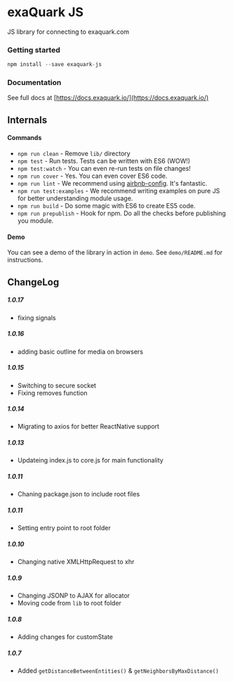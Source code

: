 # exaQuark JS

JS library for connecting to exaquark.com

### Getting started

```javascript
npm install --save exaquark-js
```

### Documentation

See full docs at [https://docs.exaquark.io/](https://docs.exaquark.io/)



## Internals

#### Commands

- `npm run clean` - Remove `lib/` directory
- `npm test` - Run tests. Tests can be written with ES6 (WOW!)
- `npm test:watch` - You can even re-run tests on file changes!
- `npm run cover` - Yes. You can even cover ES6 code.
- `npm run lint` - We recommend using [airbnb-config](https://github.com/airbnb/javascript/tree/master/packages/eslint-config-airbnb). It's fantastic.
- `npm run test:examples` - We recommend writing examples on pure JS for better understanding module usage.
- `npm run build` - Do some magic with ES6 to create ES5 code.
- `npm run prepublish` - Hook for npm. Do all the checks before publishing you module.


#### Demo

You can see a demo of the library in action in `demo`. See `demo/README.md` for instructions.

## ChangeLog

##### 1.0.17

- fixing signals

##### 1.0.16

- adding basic outline for media on browsers

##### 1.0.15

- Switching to secure socket
- Fixing removes function

##### 1.0.14

- Migrating to axios for better ReactNative support

##### 1.0.13

- Updateing index.js to core.js for main functionality

##### 1.0.11

- Chaning package.json to include root files

##### 1.0.11

- Setting entry point to root folder

##### 1.0.10

- Changing native XMLHttpRequest to xhr

##### 1.0.9

- Changing JSONP to AJAX for allocator
- Moving code from `lib` to root folder

##### 1.0.8

- Adding changes for customState

##### 1.0.7

- Added `getDistanceBetweenEntities()` & `getNeighborsByMaxDistance()`
